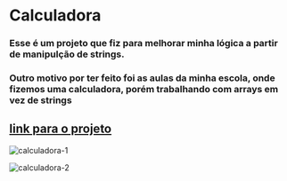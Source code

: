 # Calculadora

### Esse é um projeto que fiz para melhorar minha lógica a partir de manipulção de strings.
### Outro motivo por ter feito foi as aulas da minha escola, onde fizemos uma calculadora, porém trabalhando com arrays em vez de strings

## [link para o projeto](https://calculadora-nnny.vercel.app)

![calculadora-1](https://github.com/Feliperosscoder/calculadora/assets/110745949/8df88b5b-f0d4-4a1c-94e8-3763c8f1edc7)

![calculadora-2](https://github.com/Feliperosscoder/calculadora/assets/110745949/5e5926b6-e999-4be6-bcd3-41945b8cf25b)